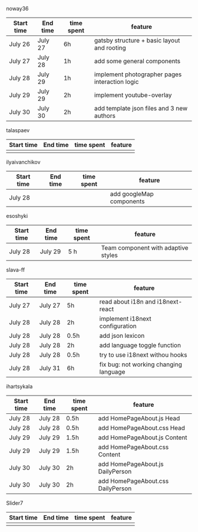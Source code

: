 noway36

| Start time | End time | time spent | feature                                        |
| ---------- | -------- | ---------- | ---------------------------------------------- |
| July 26    | July 27  | 6h         | gatsby structure + basic layout and rooting    |
| July 27    | July 28  | 1h         | add some general components                    |
| July 28    | July 29  | 1h         | implement photographer pages interaction logic |
| July 29    | July 29  | 2h         | implement youtube-overlay                      |
| July 30    | July 30  | 2h         | add template json files and 3 new authors      |

talaspaev

| Start time | End time | time spent | feature |
| ---------- | -------- | ---------- | ------- |
|            |          |            |         |

ilyaivanchikov

| Start time | End time | time spent | feature                  |
| ---------- | -------- | ---------- | ------------------------ |
| July 28    |          |            | add googleMap components |

esoshyki

| Start time | End time | time spent | feature                             |
| ---------- | -------- | ---------- | ----------------------------------- |
| July 28    | July 29  | 5 h        | Team component with adaptive styles |

slava-ff

| Start time | End time | time spent | feature |
| ---------- | -------- | ---------- | ------- |
| July 27    | July 27  | 5h         | read about i18n and i18next-react             |
| July 28    | July 28  | 2h         | implement i18next configuration               |
| July 28    | July 28  | 0.5h       | add json lexicon                              |
| July 28    | July 28  | 2h         | add language toggle function                  |
| July 28    | July 28  | 0.5h       | try to use i18next withou hooks               |
| July 28    | July 31  | 6h         | fix bug: not working changing language        |


ihartsykala

| Start time | End time | time spent   | feature                           |
| ---------- | -------- | ----------   | --------------------------------  |
|  July 28   | July 28  |     0.5h     | add HomePageAbout.js Head         |
|  July 28   | July 28  |     0.5h     | add HomePageAbout.css Head        |
|  July 29   | July 29  |     1.5h     | add HomePageAbout.js Content      |
|  July 29   | July 29  |     1.5h     | add HomePageAbout.css Content     |
|  July 30   | July 30  |     2h       | add HomePageAbout.js DailyPerson  |
|  July 30   | July 30  |     2h       | add HomePageAbout.css DailyPerson |

Slider7

| Start time | End time | time spent | feature |
| ---------- | -------- | ---------- | ------- |
|            |          |            |         |
